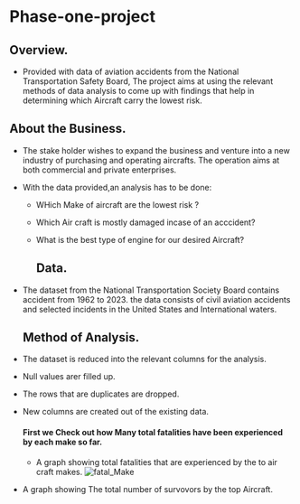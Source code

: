  # Phase-one-project
 
 
## Overview.            
* Provided with data of aviation accidents from the National Transportation Safety Board, The project aims at using the relevant methods of data analysis to come up with findings that help in determining which Aircraft carry the lowest risk.

## About the Business.
* The stake holder wishes to expand the business and venture into a new industry of purchasing and operating aircrafts. The operation aims at both commercial and private enterprises.
* With the data provided,an analysis has to be done:
  * WHich Make of aircraft are the lowest risk ?
  * Which Air craft is mostly damaged incase of an acccident?
  * What is the best type of engine for our desired Aircraft?

      ##  Data.
* The dataset from  the National Transportation Society Board contains accident from 1962 to 2023. the data consists of civil aviation accidents and selected incidents in the United States and International waters.

  ## Method of Analysis.
* The dataset is reduced into the relevant columns for the analysis.
* Null values arer filled up.
* The rows that are duplicates are dropped.
* New columns are created out of the existing data.

  #### First we Check out how Many total fatalities have been experienced by each make so far.

  * A graph showing total fatalities that are experienced by the to air craft makes.
![fatal_Make](https://github.com/Baraka-Wambua/Phase-one-project/assets/169344090/7e102c45-fc6b-4717-895c-82805896dbe6)

* A graph showing The total number of survovors by the top Aircraft.

